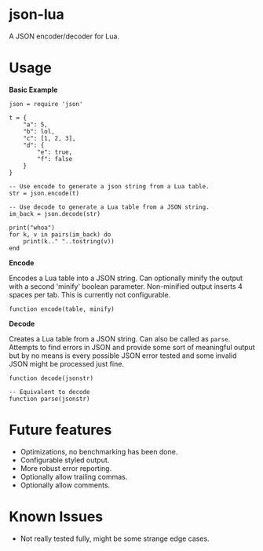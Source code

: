 json-lua
========

A JSON encoder/decoder for Lua.

Usage
========

**Basic Example**

```
json = require 'json'

t = {
    "a": 5,
    "b": lol,
    "c": [1, 2, 3],
    "d": {
        "e": true,
        "f": false
    }
}

-- Use encode to generate a json string from a Lua table.
str = json.encode(t)

-- Use decode to generate a Lua table from a JSON string.
im_back = json.decode(str)

print("whoa")
for k, v in pairs(im_back) do
    print(k.." "..tostring(v))
end
```

**Encode**

Encodes a Lua table into a JSON string.  Can optionally minify the output with
a second 'minify' boolean parameter.  Non-minified output inserts 4 spaces per
tab.  This is currently not configurable.

```
function encode(table, minify)
```

**Decode**

Creates a Lua table from a JSON string.  Can also be called as `parse`.
Attempts to find errors in JSON and provide some sort of meaningful output but
by no means is every possible JSON error tested and some invalid JSON might be
processed just fine.

```
function decode(jsonstr)

-- Equivalent to decode
function parse(jsonstr)
```

Future features
=======

- Optimizations, no benchmarking has been done.
- Configurable styled output.
- More robust error reporting.
- Optionally allow trailing commas.
- Optionally allow comments.

Known Issues
======

- Not really tested fully, might be some strange edge cases.
